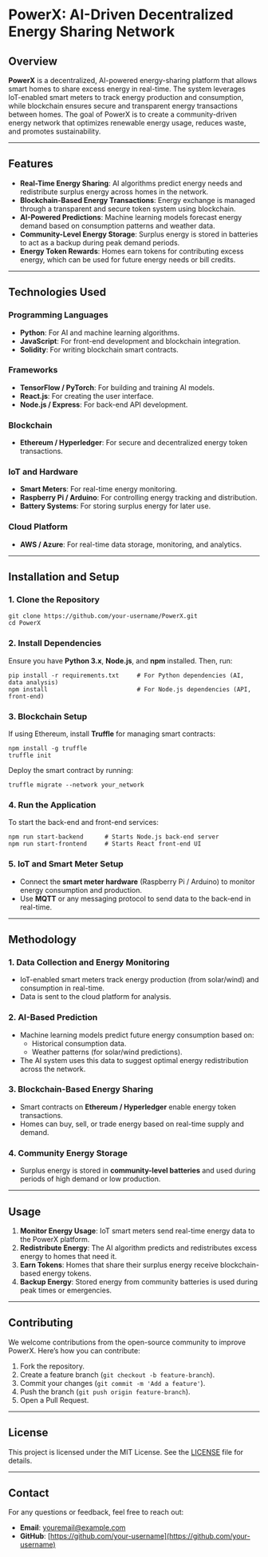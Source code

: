 
# PowerX: AI-Driven Decentralized Energy Sharing Network

## Overview

**PowerX** is a decentralized, AI-powered energy-sharing platform that allows smart homes to share excess energy in real-time. The system leverages IoT-enabled smart meters to track energy production and consumption, while blockchain ensures secure and transparent energy transactions between homes. The goal of PowerX is to create a community-driven energy network that optimizes renewable energy usage, reduces waste, and promotes sustainability.

---

## Features

- **Real-Time Energy Sharing**: AI algorithms predict energy needs and redistribute surplus energy across homes in the network.
- **Blockchain-Based Energy Transactions**: Energy exchange is managed through a transparent and secure token system using blockchain.
- **AI-Powered Predictions**: Machine learning models forecast energy demand based on consumption patterns and weather data.
- **Community-Level Energy Storage**: Surplus energy is stored in batteries to act as a backup during peak demand periods.
- **Energy Token Rewards**: Homes earn tokens for contributing excess energy, which can be used for future energy needs or bill credits.

---

## Technologies Used

### Programming Languages
- **Python**: For AI and machine learning algorithms.
- **JavaScript**: For front-end development and blockchain integration.
- **Solidity**: For writing blockchain smart contracts.

### Frameworks
- **TensorFlow / PyTorch**: For building and training AI models.
- **React.js**: For creating the user interface.
- **Node.js / Express**: For back-end API development.

### Blockchain
- **Ethereum / Hyperledger**: For secure and decentralized energy token transactions.

### IoT and Hardware
- **Smart Meters**: For real-time energy monitoring.
- **Raspberry Pi / Arduino**: For controlling energy tracking and distribution.
- **Battery Systems**: For storing surplus energy for later use.

### Cloud Platform
- **AWS / Azure**: For real-time data storage, monitoring, and analytics.

---

## Installation and Setup

### 1. Clone the Repository
```
git clone https://github.com/your-username/PowerX.git
cd PowerX
```

### 2. Install Dependencies
Ensure you have **Python 3.x**, **Node.js**, and **npm** installed. Then, run:
```
pip install -r requirements.txt     # For Python dependencies (AI, data analysis)
npm install                         # For Node.js dependencies (API, front-end)
```

### 3. Blockchain Setup
If using Ethereum, install **Truffle** for managing smart contracts:
```
npm install -g truffle
truffle init
```
Deploy the smart contract by running:
```
truffle migrate --network your_network
```

### 4. Run the Application
To start the back-end and front-end services:
```
npm run start-backend      # Starts Node.js back-end server
npm run start-frontend     # Starts React front-end UI
```

### 5. IoT and Smart Meter Setup
- Connect the **smart meter hardware** (Raspberry Pi / Arduino) to monitor energy consumption and production.
- Use **MQTT** or any messaging protocol to send data to the back-end in real-time.

---

## Methodology

### 1. Data Collection and Energy Monitoring
- IoT-enabled smart meters track energy production (from solar/wind) and consumption in real-time.
- Data is sent to the cloud platform for analysis.

### 2. AI-Based Prediction
- Machine learning models predict future energy consumption based on:
  - Historical consumption data.
  - Weather patterns (for solar/wind predictions).
- The AI system uses this data to suggest optimal energy redistribution across the network.

### 3. Blockchain-Based Energy Sharing
- Smart contracts on **Ethereum / Hyperledger** enable energy token transactions.
- Homes can buy, sell, or trade energy based on real-time supply and demand.

### 4. Community Energy Storage
- Surplus energy is stored in **community-level batteries** and used during periods of high demand or low production.

---

## Usage

1. **Monitor Energy Usage**: IoT smart meters send real-time energy data to the PowerX platform.
2. **Redistribute Energy**: The AI algorithm predicts and redistributes excess energy to homes that need it.
3. **Earn Tokens**: Homes that share their surplus energy receive blockchain-based energy tokens.
4. **Backup Energy**: Stored energy from community batteries is used during peak times or emergencies.

---

## Contributing

We welcome contributions from the open-source community to improve PowerX. Here’s how you can contribute:

1. Fork the repository.
2. Create a feature branch (`git checkout -b feature-branch`).
3. Commit your changes (`git commit -m 'Add a feature'`).
4. Push the branch (`git push origin feature-branch`).
5. Open a Pull Request.

---

## License

This project is licensed under the MIT License. See the [LICENSE](LICENSE) file for details.

---

## Contact

For any questions or feedback, feel free to reach out:

- **Email**: youremail@example.com
- **GitHub**: [https://github.com/your-username](https://github.com/your-username)

